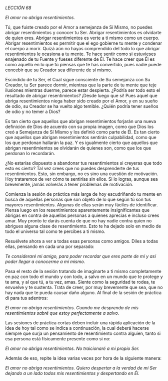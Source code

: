 *LECCIÓN 68*

*El amor no abriga resentimientos.*

Tú, que fuiste creado por el Amor a semejanza de Sí Mismo, no puedes abrigar resentimientos y conocer tu Ser. Abrigar resentimientos es olvidarte de quien eres. Abrigar resentimientos es verte a ti mismo como un cuerpo. Abrigar resentimientos es permitir que el ego gobierne tu mente y condenar el cuerpo a morir. Quizá aún no hayas comprendido del todo lo que abrigar resentimientos le ocasiona a tu mente. Te hace sentir como si estuvieses enajenado de tu Fuente y fueses diferente de Él. Te hace creer que Él es como aquello en lo que tú piensas que te has convertido, pues nadie puede concebir que su Creador sea diferente de sí mismo.

Escindido de tu Ser, el Cual sigue consciente de Su semejanza con Su Creador, tu Ser parece dormir, mientras que la parte de tu mente que teje ilusiones mientras duerme, parece estar despierta. ¿Podría ser todo esto el resultado de abrigar resentimientos? ¡Desde luego que sí! Pues aquel que abriga resentimientos niega haber sido creado por el Amor, y en su sueño de odio, su Creador se ha vuelto algo temible. ¿Quién podría tener sueños de odio y no temer a Dios?

Es tan cierto que aquellos que abrigan resentimientos forjarán una nueva definición de Dios de acuerdo con su propia imagen, como que Dios los creó a Semejanza de Sí Mismo y los definió como parte de Él. Es tan cierto que aquellos que abrigan resentimientos sentirán culpabilidad, como que los que perdonan hallarán la paz. Y es igualmente cierto que aquellos que abrigan resentimientos se olvidarán de quienes son, como que los que perdonan lo recordarán.

¿No estarías dispuesto a abandonar tus resentimientos si creyeras que todo esto es cierto? Tal vez crees que no puedes desprenderte de tus resentimientos. Esto, sin embargo, no es sino una cuestión de motivación. Hoy trataremos de ver cómo te sentirías sin ellos. Si lo logras, aunque sea brevemente, jamás volverás a tener problemas de motivación.

Comienza la sesión de práctica más larga de hoy escudriñando tu mente en busca de aquellas personas que son objeto de lo que según tú son tus mayores resentimientos. Algunas de ellas serán muy fáciles de identificar. Piensa luego en los resentimientos aparentemente insignificantes que abrigas en contra de aquellas personas a quienes aprecias e incluso crees amar. Muy pronto te darás cuenta de que no hay nadie contra quien no abrigues alguna clase de resentimiento. Esto te ha dejado solo en medio de todo el universo tal como te percibes a ti mismo.

Resuélvete ahora a ver a todas esas personas como amigos. Diles a todas ellas, pensando en cada una por separado:

_Te consideraré mi amigo, para poder recordar que eres parte de mí y así poder llegar a conocerme a mí mismo._

Pasa el resto de la sesión tratando de imaginarte a ti mismo completamente en paz con todo el mundo y con todo, a salvo en un mundo que te protege y te ama, y al que tú, a tu vez, amas. Siente como la seguridad te rodea, te envuelve y te sustenta. Trata de creer, por muy brevemente que sea, que no hay nada que te pueda causar daño alguno. Al final de la sesión de práctica di para tus adentros:

_El amor no abriga resentimientos. Cuando me desprenda de mis resentimientos sabré que estoy perfectamente a salvo._

Las sesiones de práctica cortas deben incluir una rápida aplicación de la idea de hoy tal como se indica a continuación, la cual deberá hacerse siempre que surja un pensamiento de resentimiento contra alguien, tanto si esa persona está físicamente presente como si no:

_El amor no abriga resentimientos. No traicionaré a mi propio Ser._

Además de eso, repite la idea varias veces por hora de la siguiente manera:

_El amor no abriga resentimientos. Quiero despertar a la verdad de mi Ser dejando a un lado todos mis resentimientos y despertando en Él._